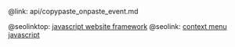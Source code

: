@link: api/copypaste_onpaste_event.md

@seolinktop: [javascript website framework](https://webix.com)
@seolink: [context menu javascript](https://webix.com/widget/contextmenu/)
